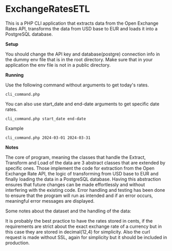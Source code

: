 # ExchangeRatesETL
This is a PHP CLI application that extracts data from the Open Exchange Rates API, transforms the data from USD base to EUR and loads it into a PostgreSQL database.

**Setup**

You should change the API key and database(postgre) connection info in the dummy env file that is in the root directory. 
Make sure that in your application the env file is not in a public directory.

**Running**

Use the following command without arguments to get today's rates.

```cli_command.php```

You can also use start_date and end-date arguments to get specific date rates.

```cli_command.php start_date end-date```

Example

```cli_command.php 2024-03-01 2024-03-31```


**Notes**

The core of program, meaning the classes that handle the Extract, Transform and Load of the data are 3 abstract classes that are extended by specific ones. Those implement the code for extraction from the Open Exchange Rate API, the logic of transforming from USD base to EUR and finally loading the data in a PostgreSQL database.
Having this abstraction ensures that future changes can be made effortlessly and without interfering with the existing code. Error handling and testing has been done to ensure that the program will run as intended and if an error occurs, meaningful error messages are displayed.

Some notes about the dataset and the handling of the data:

It is probably the best practice to have the rates stored in cents, if the requirements are strict about the exact exchange rate of a currency but in this case they are stored in decimal(12,4) for simplicity.
Also the curl request is made without SSL, again for simplicity but it should be included in production.
